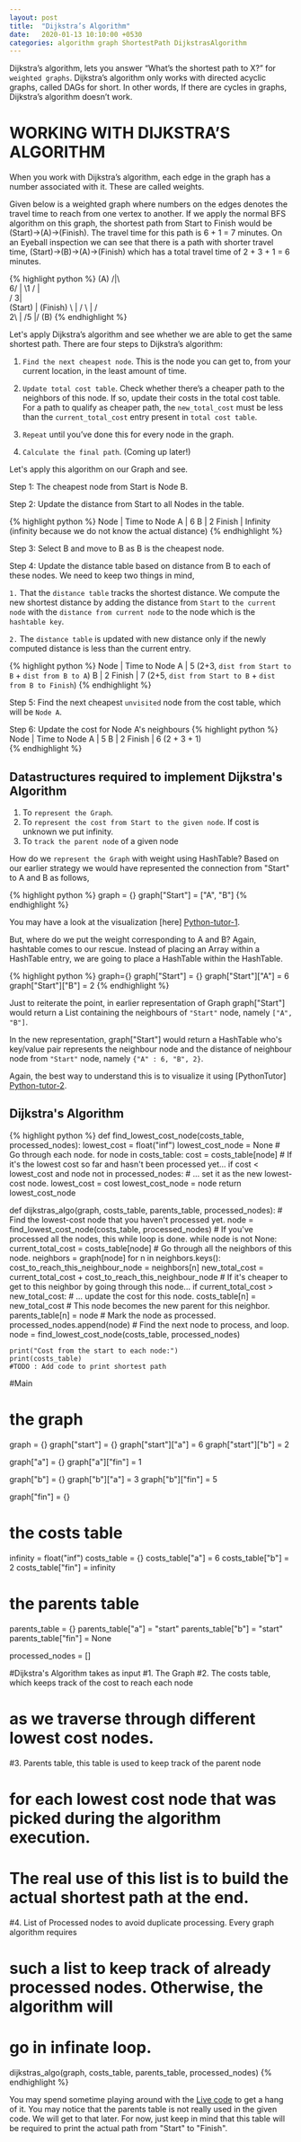 ```yaml
---
layout: post
title:  "Dijkstra’s Algorithm"
date:   2020-01-13 10:10:00 +0530
categories: algorithm graph ShortestPath DijkstrasAlgorithm
---
```

Dijkstra’s algorithm, lets you answer “What’s the shortest path to X?” for `weighted graphs`. Dijkstra’s algorithm only works with directed acyclic graphs, called DAGs for short. In other words, If there are cycles in graphs, Dijkstra’s algorithm doesn’t work.

# WORKING WITH DIJKSTRA’S ALGORITHM

When you work with Dijkstra’s algorithm, each edge in the graph has a number associated with it. These are called weights.

Given below is a weighted graph where numbers on the edges denotes the travel time to reach from one vertex to another. If we apply the normal BFS algorithm on this graph, the shortest path from Start to Finish would be (Start)->(A)->(Finish). The travel time for this path is 6 + 1 = 7 minutes. On an Eyeball inspection we can see that there is a path with shorter travel time, (Start)->(B)->(A)->(Finish) which has a total travel time of 2 + 3 + 1 = 6 minutes.

{% highlight python %}
       (A)
       /|\		
     6/	| \1
     /  |  \
    /  3|   \
(Start) |  (Finish)
    \   |   / 
     \  |  /  
     2\ | /5
       \|/ 
       (B)
 {% endhighlight %}

Let's apply Dijkstra’s algorithm and see whether we are able to get the same shortest path. There are four steps to Dijkstra’s algorithm:
1.  `Find the next cheapest node`. This is the node you can get to, from your current location, in the least amount of time.

2.  `Update total cost table`. Check whether there’s a cheaper path to the neighbors of this node. If so, update their costs in the total cost table. For a path to qualify as cheaper path, the `new_total_cost` must be less than the `current_total_cost` entry present in `total cost table`.

3.  `Repeat` until you’ve done this for every node in the graph.

4.  `Calculate the final path`. (Coming up later!)

Let's apply this algorithm on our Graph and see.

 Step 1: The cheapest node from Start is Node B.

 Step 2: Update the distance from Start to all Nodes in the table.

 {% highlight python %}
 			Node   | Time to Node
 			A      | 6
 			B      | 2
 			Finish | Infinity (infinity because we do not know the actual distance) 
 {% endhighlight %}

Step 3: Select B and move to B as B is the cheapest node.

Step 4: Update the distance table based on distance from B to each of these nodes. We need to keep two things in mind, 

  `1.` That the `distance table` tracks the shortest distance. We compute the new shortest distance by adding the distance from `Start` to `the current node` with the `distance from current node` to the node which is the `hashtable key`.

  `2.` The `distance table` is updated with new distance only if the newly computed distance is less than the current entry.

{% highlight python %}
    Node   | Time to Node
    A      | 5 (2+3, `dist from Start to B` + `dist from B to A`)
    B      | 2
    Finish | 7 (2+5, `dist from Start to B` + `dist from B to Finish`) 
 {% endhighlight %}

Step 5: Find the next cheapest `unvisited` node from the cost table, which will be `Node A`.

Step 6: Update the cost for Node A's neighbours
{% highlight python %}
			Node   | Time to Node
			A      | 5
			B      | 2
			Finish | 6 (2 + 3 + 1)		
 {% endhighlight %}

 ## Datastructures required to implement Dijkstra's Algorithm
 1. To `represent the Graph`.
 2. To `represent the cost from Start to the given node`. If cost is unknown we put infinity.
 3. To `track the parent node` of a given node

 How do we `represent the Graph` with weight using HashTable? Based on our earlier strategy we would have represented the connection from "Start" to A and B as follows,

{% highlight python %}
graph = {}
graph["Start"] = ["A", "B"]
{% endhighlight %} 

You may have a look at the visualization [here] [Python-tutor-1].

But, where do we put the weight corresponding to A and B? Again, hashtable comes to our rescue. Instead of placing an Array within a HashTable entry, we are going to place a HashTable within the HashTable.  

{% highlight python %}
graph={}
graph["Start"] = {}
graph["Start"]["A"] = 6
graph["Start"]["B"] = 2
{% endhighlight %} 

Just to reiterate the point, in earlier representation of Graph graph["Start"] would return a List containing the neighbours of `"Start"` node, namely `["A", "B"]`.

In the new representation, graph["Start"] would return a HashTable who's key/value pair represents the neighbour node and the distance of neighbour node from `"Start"` node, namely `{"A" : 6, "B", 2}`. 

Again, the best way to understand this is to visualize it using [PythonTutor] [Python-tutor-2].

## Dijkstra's Algorithm
{% highlight python %}
def find_lowest_cost_node(costs_table, processed_nodes):
    lowest_cost = float("inf")
    lowest_cost_node = None
    # Go through each node.
    for node in costs_table:
        cost = costs_table[node]
        # If it's the lowest cost so far and hasn't been processed yet...
        if cost < lowest_cost and node not in processed_nodes:
            # ... set it as the new lowest-cost node.
            lowest_cost = cost
            lowest_cost_node = node
    return lowest_cost_node

def dijkstras_algo(graph, costs_table, parents_table, processed_nodes):
    # Find the lowest-cost node that you haven't processed yet.
    node = find_lowest_cost_node(costs_table, processed_nodes)
    # If you've processed all the nodes, this while loop is done.
    while node is not None:
        current_total_cost = costs_table[node]
        # Go through all the neighbors of this node.
        neighbors = graph[node]
        for n in neighbors.keys():
            cost_to_reach_this_neighbour_node = neighbors[n]
            new_total_cost = current_total_cost + cost_to_reach_this_neighbour_node
            # If it's cheaper to get to this neighbor by going through this node...
            if current_total_cost > new_total_cost:
                # ... update the cost for this node.
                costs_table[n] = new_total_cost
                # This node becomes the new parent for this neighbor.
                parents_table[n] = node
        # Mark the node as processed.
        processed_nodes.append(node)
        # Find the next node to process, and loop.
        node = find_lowest_cost_node(costs_table, processed_nodes)
    
    print("Cost from the start to each node:")
    print(costs_table)
    #TODO : Add code to print shortest path
    
#Main
# the graph
graph = {}
graph["start"] = {}
graph["start"]["a"] = 6
graph["start"]["b"] = 2

graph["a"] = {}
graph["a"]["fin"] = 1

graph["b"] = {}
graph["b"]["a"] = 3
graph["b"]["fin"] = 5

graph["fin"] = {}

# the costs table
infinity = float("inf")
costs_table = {}
costs_table["a"] = 6
costs_table["b"] = 2
costs_table["fin"] = infinity

# the parents table
parents_table = {}
parents_table["a"] = "start"
parents_table["b"] = "start"
parents_table["fin"] = None

processed_nodes = []

#Dijkstra's Algorithm takes as input 
#1. The Graph
#2. The costs table, which keeps track of the cost to reach each node
#   as we traverse through different lowest cost nodes.
#3. Parents table, this table is used to keep track of the parent node
#   for each lowest cost node that was picked during the algorithm execution.
#   The real use of this list is to build the actual shortest path at the end.
#4. List of Processed nodes to avoid duplicate processing. Every graph algorithm requires
#   such a list to keep track of already processed nodes. Otherwise, the algorithm will
#   go in infinate loop.
dijkstras_algo(graph, costs_table, parents_table, processed_nodes)
{% endhighlight %}

You may spend sometime playing around with the [Live code][Dijkstra-Live] to get a hang of it. You may notice that the parents table is not really used in the given code. We will get to that later. For now, just keep in mind that this table will be required to print the actual path from "Start" to "Finish".



[Python-tutor-1]: http://www.pythontutor.com/visualize.html#code=graph%20%3D%20%7B%7D%0Agraph%5B%22Start%22%5D%20%3D%20%5B%22A%22,%20%22B%22%5D&cumulative=false&curInstr=2&heapPrimitives=nevernest&mode=display&origin=opt-frontend.js&py=3&rawInputLstJSON=%5B%5D&textReferences=false

[Python-tutor-2]: http://www.pythontutor.com/visualize.html#code=graph%3D%7B%7D%0Agraph%5B%22Start%22%5D%20%3D%20%7B%7D%0Agraph%5B%22Start%22%5D%5B%22A%22%5D%20%3D%206%0Agraph%5B%22Start%22%5D%5B%22B%22%5D%20%3D%202&cumulative=false&curInstr=4&heapPrimitives=nevernest&mode=display&origin=opt-frontend.js&py=3&rawInputLstJSON=%5B%5D&textReferences=false

[Dijkstra-Live]: http://www.pythontutor.com/visualize.html#code=def%20find_lowest_cost_node%28costs_table,%20processed_nodes%29%3A%0A%20%20%20%20lowest_cost%20%3D%20float%28%22inf%22%29%0A%20%20%20%20lowest_cost_node%20%3D%20None%0A%20%20%20%20%23%20Go%20through%20each%20node.%0A%20%20%20%20for%20node%20in%20costs_table%3A%0A%20%20%20%20%20%20%20%20cost%20%3D%20costs_table%5Bnode%5D%0A%20%20%20%20%20%20%20%20%23%20If%20it's%20the%20lowest%20cost%20so%20far%20and%20hasn't%20been%20processed%20yet...%0A%20%20%20%20%20%20%20%20if%20cost%20%3C%20lowest_cost%20and%20node%20not%20in%20processed_nodes%3A%0A%20%20%20%20%20%20%20%20%20%20%20%20%23%20...%20set%20it%20as%20the%20new%20lowest-cost%20node.%0A%20%20%20%20%20%20%20%20%20%20%20%20lowest_cost%20%3D%20cost%0A%20%20%20%20%20%20%20%20%20%20%20%20lowest_cost_node%20%3D%20node%0A%20%20%20%20return%20lowest_cost_node%0A%0Adef%20dijkstras_algo%28graph,%20costs_table,%20parents_table,%20processed_nodes%29%3A%0A%20%20%20%20%23%20Find%20the%20lowest-cost%20node%20that%20you%20haven't%20processed%20yet.%0A%20%20%20%20node%20%3D%20find_lowest_cost_node%28costs_table,%20processed_nodes%29%0A%20%20%20%20%23%20If%20you've%20processed%20all%20the%20nodes,%20this%20while%20loop%20is%20done.%0A%20%20%20%20while%20node%20is%20not%20None%3A%0A%20%20%20%20%20%20%20%20current_total_cost%20%3D%20costs_table%5Bnode%5D%0A%20%20%20%20%20%20%20%20%23%20Go%20through%20all%20the%20neighbors%20of%20this%20node.%0A%20%20%20%20%20%20%20%20neighbors%20%3D%20graph%5Bnode%5D%0A%20%20%20%20%20%20%20%20for%20n%20in%20neighbors.keys%28%29%3A%0A%20%20%20%20%20%20%20%20%20%20%20%20cost_to_reach_this_neighbour_node%20%3D%20neighbors%5Bn%5D%0A%20%20%20%20%20%20%20%20%20%20%20%20new_total_cost%20%3D%20current_total_cost%20%2B%20cost_to_reach_this_neighbour_node%0A%20%20%20%20%20%20%20%20%20%20%20%20%23%20If%20it's%20cheaper%20to%20get%20to%20this%20neighbor%20by%20going%20through%20this%20node...%0A%20%20%20%20%20%20%20%20%20%20%20%20if%20current_total_cost%20%3E%20new_total_cost%3A%0A%20%20%20%20%20%20%20%20%20%20%20%20%20%20%20%20%23%20...%20update%20the%20cost%20for%20this%20node.%0A%20%20%20%20%20%20%20%20%20%20%20%20%20%20%20%20costs_table%5Bn%5D%20%3D%20new_total_cost%0A%20%20%20%20%20%20%20%20%20%20%20%20%20%20%20%20%23%20This%20node%20becomes%20the%20new%20parent%20for%20this%20neighbor.%0A%20%20%20%20%20%20%20%20%20%20%20%20%20%20%20%20parents_table%5Bn%5D%20%3D%20node%0A%20%20%20%20%20%20%20%20%23%20Mark%20the%20node%20as%20processed.%0A%20%20%20%20%20%20%20%20processed_nodes.append%28node%29%0A%20%20%20%20%20%20%20%20%23%20Find%20the%20next%20node%20to%20process,%20and%20loop.%0A%20%20%20%20%20%20%20%20node%20%3D%20find_lowest_cost_node%28costs_table,%20processed_nodes%29%0A%20%20%20%20%0A%20%20%20%20print%28%22Cost%20from%20the%20start%20to%20each%20node%3A%22%29%0A%20%20%20%20print%28costs_table%29%0A%20%20%20%20%23TODO%20%3A%20Add%20code%20to%20print%20shortest%20path%0A%20%20%20%20%0A%23Main%0A%23%20the%20graph%0Agraph%20%3D%20%7B%7D%0Agraph%5B%22start%22%5D%20%3D%20%7B%7D%0Agraph%5B%22start%22%5D%5B%22a%22%5D%20%3D%206%0Agraph%5B%22start%22%5D%5B%22b%22%5D%20%3D%202%0A%0Agraph%5B%22a%22%5D%20%3D%20%7B%7D%0Agraph%5B%22a%22%5D%5B%22fin%22%5D%20%3D%201%0A%0Agraph%5B%22b%22%5D%20%3D%20%7B%7D%0Agraph%5B%22b%22%5D%5B%22a%22%5D%20%3D%203%0Agraph%5B%22b%22%5D%5B%22fin%22%5D%20%3D%205%0A%0Agraph%5B%22fin%22%5D%20%3D%20%7B%7D%0A%0A%23%20the%20costs%20table%0Ainfinity%20%3D%20float%28%22inf%22%29%0Acosts_table%20%3D%20%7B%7D%0Acosts_table%5B%22a%22%5D%20%3D%206%0Acosts_table%5B%22b%22%5D%20%3D%202%0Acosts_table%5B%22fin%22%5D%20%3D%20infinity%0A%0A%23%20the%20parents%20table%0Aparents_table%20%3D%20%7B%7D%0Aparents_table%5B%22a%22%5D%20%3D%20%22start%22%0Aparents_table%5B%22b%22%5D%20%3D%20%22start%22%0Aparents_table%5B%22fin%22%5D%20%3D%20None%0A%0Aprocessed_nodes%20%3D%20%5B%5D%0A%0A%23Dijkstra's%20Algorithm%20takes%20as%20input%20%0A%231.%20The%20Graph%0A%232.%20The%20costs%20table,%20which%20keeps%20track%20of%20the%20cost%20to%20reach%20each%20node%0A%23%20%20%20as%20we%20traverse%20through%20different%20lowest%20cost%20nodes.%0A%233.%20Parents%20table,%20this%20table%20is%20used%20to%20keep%20track%20of%20the%20parent%20node%0A%23%20%20%20for%20each%20lowest%20cost%20node%20that%20was%20picked%20during%20the%20algorithm%20execution.%0A%23%20%20%20The%20real%20use%20of%20this%20list%20is%20to%20build%20the%20actual%20shortest%20path%20at%20the%20end.%0A%234.%20List%20of%20Processed%20nodes%20to%20avoid%20duplicate%20processing.%20Every%20graph%20algorithm%20requires%0A%23%20%20%20such%20a%20list%20to%20keep%20track%20of%20already%20processed%20nodes.%20Otherwise,%20the%20algorithm%20will%0A%23%20%20%20go%20in%20infinate%20loop.%0Adijkstras_algo%28graph,%20costs_table,%20parents_table,%20processed_nodes%29%0A&cumulative=false&curInstr=0&heapPrimitives=nevernest&mode=display&origin=opt-frontend.js&py=3&rawInputLstJSON=%5B%5D&textReferences=false